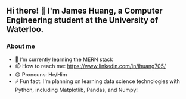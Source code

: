## Hi there! 👋 I'm James Huang, a Computer Engineering student at the University of Waterloo.

### About me
- 🌱 I’m currently learning the MERN stack
- 📫 How to reach me: https://www.linkedin.com/in/jhuang705/
- 😄 Pronouns: He/Him
- ⚡ Fun fact: I'm planning on learning data science technologies with Python, including Matplotlib, Pandas, and Numpy!

